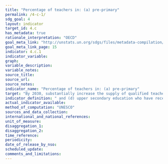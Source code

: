 ```yaml
---
title: "Percentage of teachers in: (a) pre-primary"
permalink: /4-c-1/
sdg_goal: 4
layout: indicator
target_id: 4.c
has_metadata: true
rationale_interpretation: "OECD"
goal_meta_link: "http://unstats.un.org/sdgs/files/metadata-compilation/Metadata-Goal-4.pdf"
goal_meta_link_page: 15
indicator: 4.c.1
indicator_variable: 
graph: 
variable_description: 
variable_notes: 
source_title: 
source_url: 
source_notes: 
indicator_name: "Percentage of teachers in: (a) pre-primary"
target: "By 2030, substantially increase the supply of qualified teachers, including through international cooperation for teacher training in developing countries, especially least developed countries and small island developing States."
indicator_definition: " and (d) upper secondary education who have received at least the minimum organized teacher training (i.e. pedagogical training) pre-service or in-service required for teaching at the relevant level in a given country"
actual_indicator_available: 
method_of_computation: "UNESCO"
sources_and_data_collection: 
international_and_national_references: 
unit_of_measure: 
disaggregation_1: 
disaggregation_2: 
time_reference: 
periodicity: 
date_of_release_by_nso: 
scheduled_update: 
comments_and_limitations: 
---
```


